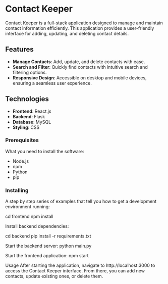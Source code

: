 # Contact Keeper

Contact Keeper is a full-stack application designed to manage and maintain contact information efficiently. This application provides a user-friendly interface for adding, updating, and deleting contact details.

## Features

- **Manage Contacts**: Add, update, and delete contacts with ease.
- **Search and Filter**: Quickly find contacts with intuitive search and filtering options.
- **Responsive Design**: Accessible on desktop and mobile devices, ensuring a seamless user experience.

## Technologies

- **Frontend**: React.js
- **Backend**: Flask
- **Database**: MySQL
- **Styling**: CSS

### Prerequisites

What you need to install the software:

- Node.js
- npm
- Python
- pip

### Installing

A step by step series of examples that tell you how to get a development environment running:

cd frontend
npm install

Install backend dependencies:

cd backend
pip install -r requirements.txt

Start the backend server:
python main.py

Start the frontend application:
npm start

Usage
After starting the application, navigate to http://localhost:3000 to access the Contact Keeper interface. From there, you can add new contacts, update existing ones, or delete them.